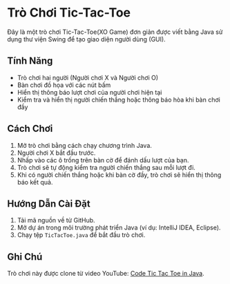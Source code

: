 # Trò Chơi Tic-Tac-Toe

Đây là một trò chơi Tic-Tac-Toe(XO Game) đơn giản được viết bằng Java sử dụng thư viện Swing để tạo giao diện người dùng (GUI).

## Tính Năng

- Trò chơi hai người (Người chơi X và Người chơi O)
- Bàn chơi đồ họa với các nút bấm
- Hiển thị thông báo lượt chơi của người chơi hiện tại
- Kiểm tra và hiển thị người chiến thắng hoặc thông báo hòa khi bàn chơi đầy

## Cách Chơi

1. Mở trò chơi bằng cách chạy chương trình Java.
2. Người chơi X bắt đầu trước.
3. Nhấp vào các ô trống trên bàn cờ để đánh dấu lượt của bạn.
4. Trò chơi sẽ tự động kiểm tra người chiến thắng sau mỗi lượt đi.
5. Khi có người chiến thắng hoặc khi bàn cờ đầy, trò chơi sẽ hiển thị thông báo kết quả.

## Hướng Dẫn Cài Đặt

1. Tải mã nguồn về từ GitHub.
2. Mở dự án trong môi trường phát triển Java (ví dụ: IntelliJ IDEA, Eclipse).
3. Chạy tệp `TicTacToe.java` để bắt đầu trò chơi.

## Ghi Chú

Trò chơi này được clone từ video YouTube: [Code Tic Tac Toe in Java](https://www.youtube.com/watch?v=Nc77ymnm8Ss&list=PLnKe36F30Y4Y1XQOqNsL9Fgg_p6nYhcng&index=6).

